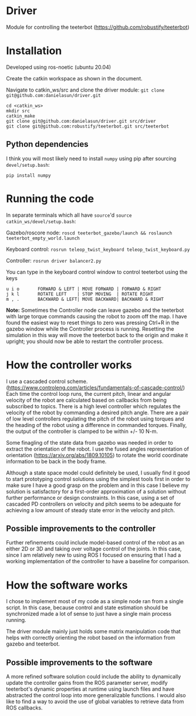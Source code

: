 # Driver

Module for controlling the teeterbot (https://github.com/robustify/teeterbot)

# Installation

Developed using ros-noetic (ubuntu 20.04)

Create the catkin workspace as shown in the document.

Navigate to catkin_ws/src and clone the driver module: 
`git clone git@github.com:danielasun/driver.git`

    cd <catkin_ws> 
    mkdir src
    catkin_make
    git clone git@github.com:danielasun/driver.git src/driver
    git clone git@github.com:robustify/teeterbot.git src/teeterbot

## Python dependencies
I think you will most likely need to install `numpy` using pip after sourcing `devel/setup.bash`:

    pip install numpy


# Running the code
In separate terminals which all have `source`'d
`source catkin_ws/devel/setup.bash`:

Gazebo/roscore node: `roscd teeterbot_gazebo/launch && roslaunch teeterbot_empty_world.launch`

Keyboard control: `rosrun teleop_twist_keyboard teleop_twist_keyboard.py` 

Controller: `rosrun driver balancer2.py`

You can type in the keyboard control window to control teeterbot using the keys 

    u i o       FORWARD & LEFT | MOVE FORWARD | FORWARD & RIGHT
    j k l       ROTATE LEFT    | STOP MOVING  | ROTATE RIGHT
    m , .       BACKWARD & LEFT| MOVE BACKWARD| BACKWARD & RIGHT

**Note:** Sometimes the Controller node can leave gazebo and the teeterbot with large torque commands causing the robot to zoom off the map. I have found the easiest way to reset things to zero was pressing Ctrl+R in the gazebo window while the Controller process is running. Resetting the simulation in this way will move the teeterbot back to the origin and make it upright; you should now be able to restart the controller process.

# How the controller works

I use a cascaded control scheme. (https://www.controleng.com/articles/fundamentals-of-cascade-control/) Each time the control loop runs, the current pitch, linear and angular velocity of the robot are calculated based on callbacks from being subscribed to topics. There is a high level controller which regulates the velocity of the robot by commanding a desired pitch angle. There are a pair of low level controllers regulating the pitch of the robot using torques and the heading of the robot using a difference in commanded torques. Finally, the output of the controller is clamped to be within +/- 10 N-m.

Some finagling of the state data from gazebo was needed in order to extract the orientation of the robot. I use the fused angles representation of orientation (https://arxiv.org/abs/1809.10105) to rotate the world coordinate information to be back in the body frame.

Although a state space model could definitely be used, I usually find it good to start prototyping control solutions using the simplest tools first in order to make sure I have a good grasp on the problem and in this case I believe my solution is satisfactory for a first-order approximation of a solution without further performance or design constraints. In this case, using a set of cascaded PD controllers on velocity and pitch seems to be adequate for achieving a low amount of steady state error in the velocity and pitch.

## Possible improvements to the controller
Further refinements could include model-based control of the robot as an either 2D or 3D and taking over voltage control of the joints. In this case, since I am relatively new to using ROS I focused on ensuring that I had a working implementation of the controller to have a baseline for comparison.


# How the software works
I chose to implement most of my code as a simple node ran from a single script. In this case, because control and state estimation should be synchronized made a lot of sense to just have a single main process running.

The driver module mainly just holds some matrix manipulation code that helps with correctly orienting the robot based on the information from gazebo and teeterbot.

## Possible improvements to the software
A more refined software solution could include the ability to dynamically update the controller gains from the ROS parameter server, modify teeterbot's dynamic properties at runtime using launch files and have abstracted the control loop into more generalizable functions. I would also like to find a way to avoid the use of global variables to retrieve data from ROS callbacks.